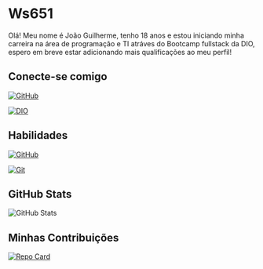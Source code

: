 # Ws651
Olá! Meu nome é João Guilherme, tenho 18 anos e estou iniciando minha carreira na área de programação e TI atráves do Bootcamp fullstack da DIO, espero em breve estar adicionando mais qualificações ao meu perfil!

## Conecte-se comigo
[![GitHub](https://img.shields.io/badge/GitHub-FF0000?style=for-the-badge&logo=github&logoColor=fff)](https://github.com/Ws651)

[![DIO](https://img.shields.io/badge/DIO-FF0000?style=for-the-badge&logo=&logoColor=fff)](https://github.com/Ws651)

## Habilidades
[![GitHub](https://img.shields.io/badge/GitHub-FF0000?style=for-the-badge&logo=github&logoColor=fff)](https://docs.github.com/)

[![Git](https://img.shields.io/badge/Git-FF0000?style=for-the-badge&logo=git&logoColor=fff)](https://git-scm.com/doc)

## GitHub Stats
![GitHub Stats](https://github-readme-stats.vercel.app/api?username=ws651&theme=transparent&bg_color=FF0000&border_color=fff&show_icons=true&icon_color=fff&title_color=fff&text_color=fff&hide_title=true&hide=stars)

## Minhas Contribuições
[![Repo Card](https://github-readme-stats.vercel.app/api/pin/?username=Ws651&repo=dio-lab-open-source&bg_color=FF0000&border_color=fff&show_icons=true&icon_color=fff&title_color=fff&text_color=FFF)](https://github.com/Ws651/dio-lab-open-source)